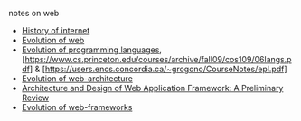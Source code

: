 notes on web

* [History of internet](http://www.pewinternet.org/2014/03/11/world-wide-web-timeline/)
* [Evolution of web](http://www.evolutionoftheweb.com/)
* [Evolution of programming languages](http://www.iamwire.com/2017/06/the-evolution-of-programming/153878),  [https://www.cs.princeton.edu/courses/archive/fall09/cos109/06langs.pdf] & [https://users.encs.concordia.ca/~grogono/CourseNotes/epl.pdf]
* [Evolution of web-architecture](http://www.sei.cmu.edu/library/assets/presentations/nelson-saturn2013.pdf)
* [Architecture and Design of Web Application Framework: A Preliminary Review](https://scholar.google.com/citations?user=KHS68KMAAAAJ&hl=en)
* [Evolution of web-frameworks](https://www.flickr.com/photos/mraible/20606289343/)

